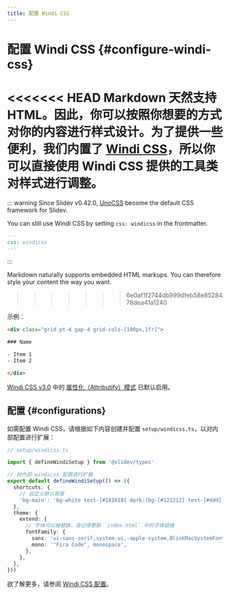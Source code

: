 ```yaml
---
title: 配置 Windi CSS
---
```


# 配置 Windi CSS {#configure-windi-css}

<Environment type="node" />

<<<<<<< HEAD
Markdown 天然支持 HTML。因此，你可以按照你想要的方式对你的内容进行样式设计。为了提供一些便利，我们内置了 [Windi CSS](https://github.com/windicss/windicss)，所以你可以直接使用 Windi CSS 提供的工具类对样式进行调整。
=======
::: warning
Since Slidev v0.42.0, [UnoCSS](/custom/config-unocss) become the default CSS framework for Slidev.

You can still use Windi CSS by setting `css: windicss` in the frontmatter.
```md
---
css: windicss
---
```
:::

Markdown naturally supports embedded HTML markups. You can therefore style your content the way you want.
>>>>>>> 6e0af1f2744db999dfeb58e8528478dea41a1240

示例：

```html
<div class="grid pt-4 gap-4 grid-cols-[100px,1fr]">

### Name

- Item 1
- Item 2

</div>
```

[Windi CSS v3.0](https://windicss.org/posts/v30.html) 中的 [属性化（Attributify）模式](https://windicss.org/posts/v30.html#attributify-mode) 已默认启用。

## 配置 {#configurations}

如需配置 Windi CSS，请根据如下内容创建并配置 `setup/windicss.ts`，以对内部配置进行扩展：

```ts
// setup/windicss.ts

import { defineWindiSetup } from '@slidev/types'

// 对内部 windicss 配置进行扩展
export default defineWindiSetup(() => ({
  shortcuts: {
    // 自定义默认背景
    'bg-main': 'bg-white text-[#181818] dark:(bg-[#121212] text-[#ddd])',
  },
  theme: {
    extend: {
      // 字体可以被替换，请记得更新 `index.html` 中的字体链接
      fontFamily: {
        sans: 'ui-sans-serif,system-ui,-apple-system,BlinkMacSystemFont,"Segoe UI",Roboto,"Helvetica Neue",Arial,"Noto Sans",sans-serif,"Apple Color Emoji","Segoe UI Emoji","Segoe UI Symbol","Noto Color Emoji"',
        mono: '"Fira Code", monospace',
      },
    },
  },
}))
```

欲了解更多，请参阅 [Windi CSS 配置](https://windicss.org/guide/configuration.html)。
